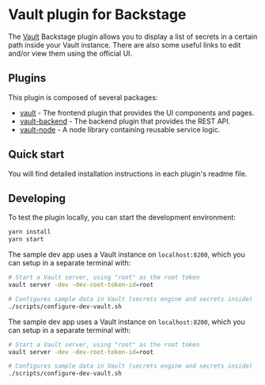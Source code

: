 # Vault plugin for Backstage

The [Vault](https://www.vaultproject.io/) Backstage plugin allows you to display a list of secrets in a certain path inside your Vault instance. There are also some useful links to edit and/or view them using the official UI.

## Plugins

This plugin is composed of several packages:

- [vault](./plugins/vault/README.md) - The frontend plugin that provides the UI components and pages.
- [vault-backend](./plugins/vault-backend/README.md) - The backend plugin that provides the REST API.
- [vault-node](./plugins/vault-node/README.md) - A node library containing reusable service logic.

## Quick start

You will find detailed installation instructions in each plugin's readme file.

## Developing

To test the plugin locally, you can start the development environment:

```sh
yarn install
yarn start
```

The sample dev app uses a Vault instance on `localhost:8200`, which you can setup in a separate terminal with:

```sh
# Start a Vault server, using "root" as the root token
vault server -dev -dev-root-token-id=root

# Configures sample data in Vault (secrets engine and secrets inside)
./scripts/configure-dev-vault.sh
```

The sample dev app uses a Vault instance on `localhost:8200`, which you can setup in a separate terminal with:

```sh
# Start a Vault server, using "root" as the root token
vault server -dev -dev-root-token-id=root

# Configures sample data in Vault (secrets engine and secrets inside)
./scripts/configure-dev-vault.sh
```
